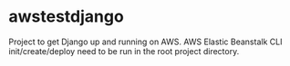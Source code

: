 # awstestdjango
Project to get Django up and running on AWS. AWS Elastic Beanstalk CLI init/create/deploy need to be run in the root project directory.
